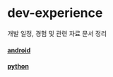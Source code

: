 # dev-experience
개발 일정, 경험 및 관련 자료 문서 정리

#### [android](android/index.md)
#### [python](python/index.md)

